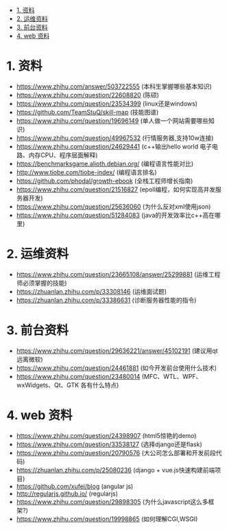 

<!-- TOC -->

- [1. 资料](#1-资料)
- [2. 运维资料](#2-运维资料)
- [3. 前台资料](#3-前台资料)
- [4. web 资料](#4-web-资料)

<!-- /TOC -->

<a id="markdown-1-资料" name="1-资料"></a>
# 1. 资料

* https://www.zhihu.com/answer/503722555 (本科生掌握哪些基本知识)
* https://www.zhihu.com/question/22608820 (陈硕)
* https://www.zhihu.com/question/23534399 (linux还是windows)
* https://github.com/TeamStuQ/skill-map (技能图谱)
* https://www.zhihu.com/question/19696149 (单人做一个网站需要哪些知识)
* https://www.zhihu.com/question/49967532 (行情服务器,支持10w连接)
* https://www.zhihu.com/question/24629441 (c++输出hello world 电子电路、内存CPU、程序层面解释)
* https://benchmarksgame.alioth.debian.org/ (编程语言性能对比)
* http://www.tiobe.com/tiobe-index/ (编程语言排名)
* https://github.com/phodal/growth-ebook (全栈工程师增长指南)
* https://www.zhihu.com/question/21516827 (epoll编程，如何实现高并发服务器开发)
* https://www.zhihu.com/question/25636060 (为什么反对xml使用json)
* https://www.zhihu.com/question/51284083 (java的开发效率比c++高在哪里)

<a id="markdown-2-运维资料" name="2-运维资料"></a>
# 2. 运维资料

* https://www.zhihu.com/question/23665108/answer/25299881 (运维工程师必须掌握的技能)
* https://zhuanlan.zhihu.com/p/33308146 (运维面试题)
* https://zhuanlan.zhihu.com/p/33386631 (诊断服务器性能的指令)

<a id="markdown-3-前台资料" name="3-前台资料"></a>
# 3. 前台资料

* https://www.zhihu.com/question/29636221/answer/45102191 (建议用qt远离微软)
* https://www.zhihu.com/question/24461881 (如今开发前台使用什么技术)
* https://www.zhihu.com/question/23480014 (MFC、WTL、WPF、wxWidgets、Qt、GTK 各有什么特点)


<a id="markdown-4-web-资料" name="4-web-资料"></a>
# 4. web 资料

* https://www.zhihu.com/question/24398907 (html5惊艳的demo)
* https://www.zhihu.com/question/33538127 (选择django还是flask)
* https://www.zhihu.com/question/20790576 (大公司怎么部署和开发前段代码)
* https://zhuanlan.zhihu.com/p/25080236 (django + vue.js快速构建前端项目)
* https://github.com/xufei/blog (angular js)
* http://regularjs.github.io/ (regularjs)
* https://www.zhihu.com/question/29898305 (为什么javascript这么多框架?)
* https://www.zhihu.com/question/19998865 (如何理解CGI,WSGI)
